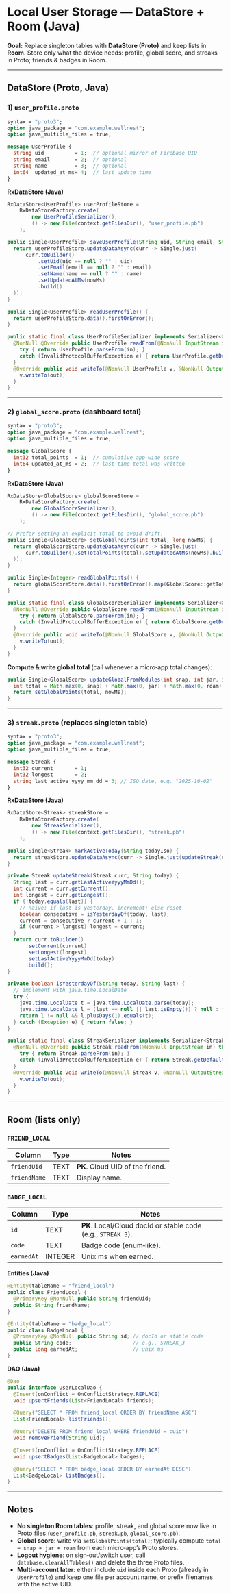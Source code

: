 # Local User Storage — DataStore + Room (Java)

**Goal:** Replace singleton tables with **DataStore (Proto)** and keep lists in **Room**. Store only what the device needs: profile, global score, and streaks in Proto; friends & badges in Room.

---

## DataStore (Proto, Java)

### 1) `user_profile.proto`

```proto
syntax = "proto3";
option java_package = "com.example.wellnest";
option java_multiple_files = true;

message UserProfile {
  string uid          = 1;  // optional mirror of Firebase UID
  string email        = 2;  // optional
  string name         = 3;  // optional
  int64  updated_at_ms= 4;  // last update time
}
```

**RxDataStore (Java)**

```java
RxDataStore<UserProfile> userProfileStore =
    RxDataStoreFactory.create(
        new UserProfileSerializer(),
        () -> new File(context.getFilesDir(), "user_profile.pb")
    );

public Single<UserProfile> saveUserProfile(String uid, String email, String name, long nowMs) {
  return userProfileStore.updateDataAsync(curr -> Single.just(
      curr.toBuilder()
          .setUid(uid == null ? "" : uid)
          .setEmail(email == null ? "" : email)
          .setName(name == null ? "" : name)
          .setUpdatedAtMs(nowMs)
          .build()
  ));
}

public Single<UserProfile> readUserProfile() {
  return userProfileStore.data().firstOrError();
}

public static final class UserProfileSerializer implements Serializer<UserProfile> {
  @NonNull @Override public UserProfile readFrom(@NonNull InputStream in) throws IOException {
    try { return UserProfile.parseFrom(in); }
    catch (InvalidProtocolBufferException e) { return UserProfile.getDefaultInstance(); }
  }
  @Override public void writeTo(@NonNull UserProfile v, @NonNull OutputStream out) throws IOException {
    v.writeTo(out);
  }
}
```

---

### 2) `global_score.proto` (dashboard total)

```proto
syntax = "proto3";
option java_package = "com.example.wellnest";
option java_multiple_files = true;

message GlobalScore {
  int32 total_points  = 1;  // cumulative app-wide score
  int64 updated_at_ms = 2;  // last time total was written
}
```

**RxDataStore (Java)**

```java
RxDataStore<GlobalScore> globalScoreStore =
    RxDataStoreFactory.create(
        new GlobalScoreSerializer(),
        () -> new File(context.getFilesDir(), "global_score.pb")
    );

// Prefer setting an explicit total to avoid drift.
public Single<GlobalScore> setGlobalPoints(int total, long nowMs) {
  return globalScoreStore.updateDataAsync(curr -> Single.just(
      curr.toBuilder().setTotalPoints(total).setUpdatedAtMs(nowMs).build()
  ));
}

public Single<Integer> readGlobalPoints() {
  return globalScoreStore.data().firstOrError().map(GlobalScore::getTotalPoints);
}

public static final class GlobalScoreSerializer implements Serializer<GlobalScore> {
  @NonNull @Override public GlobalScore readFrom(@NonNull InputStream in) throws IOException {
    try { return GlobalScore.parseFrom(in); }
    catch (InvalidProtocolBufferException e) { return GlobalScore.getDefaultInstance(); }
  }
  @Override public void writeTo(@NonNull GlobalScore v, @NonNull OutputStream out) throws IOException {
    v.writeTo(out);
  }
}
```

**Compute & write global total** (call whenever a micro‑app total changes):

```java
public Single<GlobalScore> updateGlobalFromModules(int snap, int jar, int roam, long nowMs) {
  int total = Math.max(0, snap) + Math.max(0, jar) + Math.max(0, roam);
  return setGlobalPoints(total, nowMs);
}
```

---

### 3) `streak.proto` (replaces singleton table)

```proto
syntax = "proto3";
option java_package = "com.example.wellnest";
option java_multiple_files = true;

message Streak {
  int32 current       = 1;
  int32 longest       = 2;
  string last_active_yyyy_mm_dd = 3; // ISO date, e.g. "2025-10-02"
}
```

**RxDataStore (Java)**

```java
RxDataStore<Streak> streakStore =
    RxDataStoreFactory.create(
        new StreakSerializer(),
        () -> new File(context.getFilesDir(), "streak.pb")
    );

public Single<Streak> markActiveToday(String todayIso) {
  return streakStore.updateDataAsync(curr -> Single.just(updateStreak(curr, todayIso)));
}

private Streak updateStreak(Streak curr, String today) {
  String last = curr.getLastActiveYyyyMmDd();
  int current = curr.getCurrent();
  int longest = curr.getLongest();
  if (!today.equals(last)) {
    // naive: if last is yesterday, increment; else reset
    boolean consecutive = isYesterdayOf(today, last);
    current = consecutive ? current + 1 : 1;
    if (current > longest) longest = current;
  }
  return curr.toBuilder()
      .setCurrent(current)
      .setLongest(longest)
      .setLastActiveYyyyMmDd(today)
      .build();
}

private boolean isYesterdayOf(String today, String last) {
  // implement with java.time.LocalDate
  try {
    java.time.LocalDate t = java.time.LocalDate.parse(today);
    java.time.LocalDate l = (last == null || last.isEmpty()) ? null : java.time.LocalDate.parse(last);
    return l != null && l.plusDays(1).equals(t);
  } catch (Exception e) { return false; }
}

public static final class StreakSerializer implements Serializer<Streak> {
  @NonNull @Override public Streak readFrom(@NonNull InputStream in) throws IOException {
    try { return Streak.parseFrom(in); }
    catch (InvalidProtocolBufferException e) { return Streak.getDefaultInstance(); }
  }
  @Override public void writeTo(@NonNull Streak v, @NonNull OutputStream out) throws IOException {
    v.writeTo(out);
  }
}
```

---

## Room (lists only)

### `FRIEND_LOCAL`

| Column       | Type | Notes                            |
| ------------ | ---- | -------------------------------- |
| `friendUid`  | TEXT | **PK**. Cloud UID of the friend. |
| `friendName` | TEXT | Display name.                    |

### `BADGE_LOCAL`

| Column     | Type    | Notes                                                        |
| ---------- | ------- | ------------------------------------------------------------ |
| `id`       | TEXT    | **PK**. Local/Cloud docId or stable code (e.g., `STREAK_3`). |
| `code`     | TEXT    | Badge code (enum‑like).                                      |
| `earnedAt` | INTEGER | Unix ms when earned.                                         |

**Entities (Java)**

```java
@Entity(tableName = "friend_local")
public class FriendLocal {
  @PrimaryKey @NonNull public String friendUid;
  public String friendName;
}

@Entity(tableName = "badge_local")
public class BadgeLocal {
  @PrimaryKey @NonNull public String id; // docId or stable code
  public String code;                    // e.g., STREAK_3
  public long earnedAt;                  // unix ms
}
```

**DAO (Java)**

```java
@Dao
public interface UserLocalDao {
  @Insert(onConflict = OnConflictStrategy.REPLACE)
  void upsertFriends(List<FriendLocal> friends);

  @Query("SELECT * FROM friend_local ORDER BY friendName ASC")
  List<FriendLocal> listFriends();

  @Query("DELETE FROM friend_local WHERE friendUid = :uid")
  void removeFriend(String uid);

  @Insert(onConflict = OnConflictStrategy.REPLACE)
  void upsertBadges(List<BadgeLocal> badges);

  @Query("SELECT * FROM badge_local ORDER BY earnedAt DESC")
  List<BadgeLocal> listBadges();
}
```

---

## Notes

* **No singleton Room tables**: profile, streak, and global score now live in Proto files (`user_profile.pb`, `streak.pb`, `global_score.pb`).
* **Global score**: write via `setGlobalPoints(total)`; typically compute `total = snap + jar + roam` from each micro‑app’s Proto stores.
* **Logout hygiene**: on sign‑out/switch user, call `database.clearAllTables()` and delete the three Proto files.
* **Multi‑account later**: either include `uid` inside each Proto (already in `UserProfile`) and keep one file per account name, or prefix filenames with the active UID.
